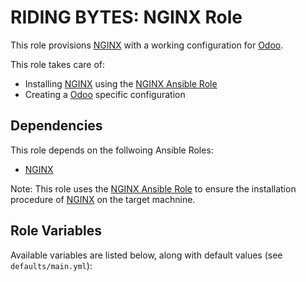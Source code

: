 # RIDING BYTES: NGINX Role

This role provisions [NGINX][1] with a working configuration for [Odoo][2].

This role takes care of:

- Installing [NGINX][1] using the [NGINX Ansible Role][2]
- Creating a [Odoo][2] specific configuration

## Dependencies

This role depends on the follwoing Ansible Roles:

- [NGINX](https://galaxy.ansible.com/geerlingguy/nginx)

Note: This role uses the [NGINX Ansible Role][2] to ensure the installation
      procedure of [NGINX][1] on the target machnine.

## Role Variables

Available variables are listed below, along with default values (see
`defaults/main.yml`):



[1]:  http://ridingbytes.com "RIDING BYTES"
[2]:  https://odoo.com "Odoo ERP"
[3]:  https://www.vagrantup.com/docs/getting-started/ "Vagrant"
[4]:  https://www.ansible.com "Ansible"
[5]:  https://docs.ansible.com/ansible/playbooks.html "Ansible Playbook"
[6]:  https://docs.ansible.com/ansible/playbooks_roles.html "Ansible Roles"
[7]:  https://galaxy.ansible.com "Ansible Galaxy"
[8]:  https://docs.ansible.com/ansible/intro_inventory.html "Ansible Inventory"
[9]:  http://www.nginx.org "NGINX"
[10]: https://galaxy.ansible.com/geerlingguy/nginx "NGINX Ansible Role"
